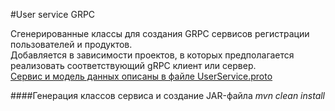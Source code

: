 #User service GRPC

Сгенерированные классы для создания GRPC сервисов регистрации пользователей и продуктов.
<br>
Добавляется в зависимости проектов, в которых предполагается реализовать соответствующий gRPC клиент или сервер.
<br>
[Сервис и модель данных описаны в файле UserService.proto](./src/main/proto/UserService.proto)

####Генерация классов сервиса и создание JAR-файла
*mvn clean install*